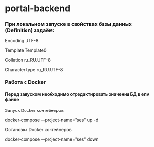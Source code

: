 # portal-backend

### При локальном запуске в свойствах базы данных (Definition) задаём:
Encoding        UTF-8

Template        Template0

Collation       ru_RU.UTF-8

Character type  ru_RU.UTF-8

### Работа с Docker
#### Перед запуском необходимо отредактировать значения БД в env файле

Запуск Docker контейнеров

docker-compose --project-name="ses" up -d

Остановка Docker контейнеров

docker-compose --project-name="ses" down
